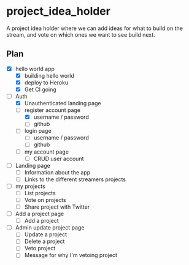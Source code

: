 # project_idea_holder

A project idea holder where we can add ideas for what to build on the stream, and vote on which ones we want to see build next.

## Plan

-   [x] hello world app
    -   [x] building hello world
    -   [x] deploy to Heroku
    -   [x] Get CI going
-   [ ] Auth
    -   [x] Unauthenticated landing page
    -   [ ] register account page
        -   [x] username / password
        -   [ ] github
    -   [ ] login page
        -   [ ] username / password
        -   [ ] github
    -   [ ] my account page
        -   [ ] CRUD user account
-   [ ] Landing page
    -   [ ] Information about the app
    -   [ ] Links to the different streamers projects
-   [ ] my projects
    -   [ ] List projects
    -   [ ] Vote on projects
    -   [ ] Share project with Twitter
-   [ ] Add a project page
    -   [ ] Add a project
-   [ ] Admin update project page
    -   [ ] Update a project
    -   [ ] Delete a project
    -   [ ] Veto project
    -   [ ] Message for why I'm vetoing project
